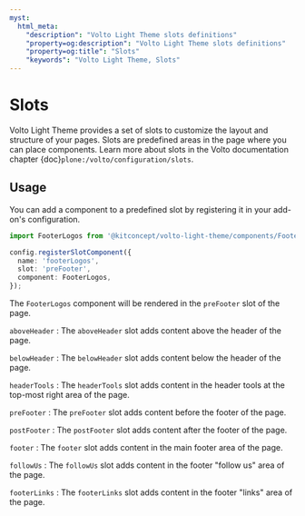 ```yaml
---
myst:
  html_meta:
    "description": "Volto Light Theme slots definitions"
    "property=og:description": "Volto Light Theme slots definitions"
    "property=og:title": "Slots"
    "keywords": "Volto Light Theme, Slots"
---
```


# Slots

Volto Light Theme provides a set of slots to customize the layout and structure of your pages.
Slots are predefined areas in the page where you can place components.
Learn more about slots in the Volto documentation chapter {doc}`plone:/volto/configuration/slots`.

## Usage

You can add a component to a predefined slot by registering it in your add-on's configuration.

```ts
import FooterLogos from '@kitconcept/volto-light-theme/components/Footer/slots/FooterLogos';

config.registerSlotComponent({
  name: 'footerLogos',
  slot: 'preFooter',
  component: FooterLogos,
});
```

The `FooterLogos` component will be rendered in the `preFooter` slot of the page.

`aboveHeader`
:   The `aboveHeader` slot adds content above the header of the page.

`belowHeader`
:   The `belowHeader` slot adds content below the header of the page.

`headerTools`
:   The `headerTools` slot adds content in the header tools at the top-most right area of the page.

`preFooter`
:   The `preFooter` slot adds content before the footer of the page.

`postFooter`
:   The `postFooter` slot adds content after the footer of the page.

`footer`
:   The `footer` slot adds content in the main footer area of the page.

`followUs`
:   The `followUs` slot adds content in the footer "follow us" area of the page.

`footerLinks`
:   The `footerLinks` slot adds content in the footer "links" area of the page.
